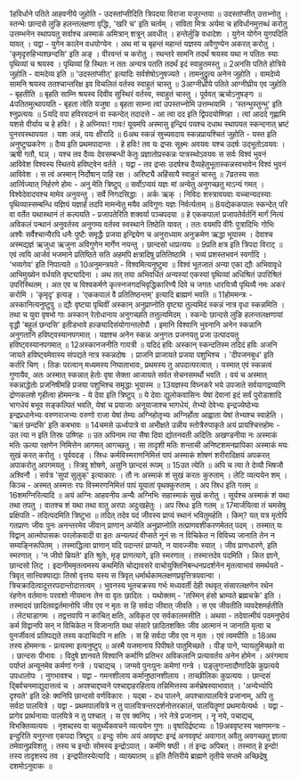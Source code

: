 

  
1हविर्धाने पतिते आहवनीये जुहोति - उदस्तांप्सीदिति त्रिपदया विराजा यजुरन्तया ॥ उदस्तांप्सीत् उत्तभ्नोतु । स्तन्भेः छान्दसे लुङि हलन्तलक्षणा वृद्धिः, 'खरि च' इति चर्त्वम् । सविता मित्रः अर्यमा च हविर्धानमुत्तब्धं करोतु उत्तम्भनेन स्थापयतु सर्वाश्च अस्माकं अमित्रान् शत्रून् अवधीत् । हन्तेर्लुङि वधादेशः । युगेन योगेन युगपदिति यावत् । यद्वा - युगेन कालेन वधयोग्येन । अथ मां च बृहन्तं महान्तं यज्ञस्य अवैगुण्येन अकरत् करोतु । 'कृमृदृरुहिभ्यश्छन्दसि' इति अङ् । वीरवन्तं च करोतु । रथन्तरे सामनि तदर्थं श्रयस्व यथा न पतितः स्याः पृथिव्यां च श्रयस्व । पृथिव्यां हि स्थितः न ततः अन्यत्र पतति तदर्थं इदं स्वाहुतमस्तु ॥
2अनसि पतिते होत्रिये जुहोति - वामदेव्य इति ॥ 'उदस्तांप्सीत्' इत्यादिः सर्वशेषोऽनुषज्यते । तामनुद्रुत्य अनेन जुहोति । वामदेव्ये सामनि श्रयस्व ततश्चान्तरिक्ष इव विचलितं वर्तस्व स्वाहुतं चास्तु ॥
3आग्नीध्रीये पतिते आग्नीघ्रीय एव जुहोति - बृहतीति ॥ बृहति साम्नि श्रयस्व दिवीव सुस्थिरं वर्तस्व, स्वाहुतं चास्तु । पूर्ववत् ऋचोऽनुषङ्गः ॥
4पतितमुत्थापयति - बृहता त्वेति यजुषा ॥ बृहता साम्ना त्वां उपस्तभ्नोमि उत्तम्भयामि । 'स्तन्भुस्तुन्भु' इति श्नुप्रत्ययः ॥
5यदि वपा हविरवदानं वा स्कन्देत् तदादत्ते - आ त्वा दद इति द्विपदयोष्णिहा । त्वां आददे गृह्णामि यशसे वीर्याय च हे हविः! । हे अघ्नियाः! गावः! यूयमपि अस्मासु इन्द्रियं पयश्च दधाथ स्थापयत स्कन्दनात् भ्रष्टं पुनरवस्थापयत । यशः अन्नं, पयः क्षीरादि ॥
6अथ स्कन्नं स्रुच्यवदाय स्कन्नप्रायश्चितं जुहोति - यस्त इति अनुष्टुप्प्रकरेण ॥ दैव्य इति प्रथमपादान्तः । हे हविः! तव यः द्रप्सः सूक्ष्मः अवयवः यश्च उदर्षः उद्भूतोऽवयवः । ऋषी गतौ, घञ् । यश्च तव दैव्यः देवसम्बन्धी केतुः प्रज्ञातोप्रस्कन्नः पात्रस्थोऽवयवः स सर्वः विश्वं भुवनं आविवेश विश्वस्य स्थितये हविष्ट्वेन वर्तते । यद्वा - तव द्रप्सः उदर्षश्च दैव्यहेतुभूतास्कन्नस्वभावेन विश्वं भुवनं आविवेश । स त्वं अस्मान् निर्दोषान् पाहि रक्ष । अरिष्ट्यै अहिंसायै स्वाहुतं चास्तु ॥
7व्रतस्य सतः आर्त्विज्यात् निर्हरणे होमः - अनु मेति त्रिष्टुप् ॥ सर्वोऽप्ययं यज्ञः मां अन्वेतु अनुगच्छतु माऽन्यं गमत् । विश्वेदेवादयश्च मामेव अनुयन्तु । सर्वे निगदसिद्धाः । अर्कः ऋक् । निविदः शस्त्रावयवाः यच्चान्यदस्याः पृथिव्यास्सम्बन्धि यज्ञियं यज्ञार्हं तदपि मामन्वेतु मयैव अविगुणः यज्ञः निर्वर्त्यताम् ॥
8यद्येककपालः स्कन्देत् परि वा वर्तेत यथास्थानं तं कल्पयति - प्रजापतेरिति शक्वर्या पञ्चपदया ॥ हे एककपाल! प्रजापतेर्वर्तनिं मार्गं नित्यं अविकलं पन्थानं अनुवर्तस्व अनुगम्य वर्तस्व स्वस्थाने तिष्ठेति यावत् । ततः वयमपि वीरैः पुत्रादिभिः गोभिः अश्वैः सर्वैश्चान्यैरपि धनैः पुष्टैः समृद्धैः प्रजया इन्द्रियेण च अनुराध्याम अनुक्रमेण ऋद्धा भूयास्म । देवाश्च अस्मद्यज्ञं ऋजुधा ऋजुना अविगुणेन मार्गेण नयन्तु । छान्दसो धाप्रत्ययः ॥
9प्रति क्षत्र इति त्रिपदा विराट् ॥ एवं त्वयि आर्जवं भजमाने प्रतिष्ठिते सति अहमपि क्षत्रादिषु प्रतितिष्ठामि । भव्यं प्रशस्तभवनं स्वर्गादि । 'भव्यगेय' इति निपात्यते ॥
10अनुमन्त्रयते - विश्वमित्यनुष्टुमा ॥ विश्वं भूतजातं अन्या एका द्यौः अभिवावृधे आभिमुख्येन वर्धयति वृष्ट्यादिना । अथ तत् तया अभिवर्धितं अन्यस्यां एकस्यां पृथिव्यां अधिश्रितं उपरिश्रितं उपरिस्थितम् । अत एव च विश्वकर्मणे कृत्स्नजगदभिवृद्धिकारिण्यै दिवे च जगतः धारयित्र्यै पृथिव्यै नमः अकरं करोमि । 'कृमृदृ' इत्यङ् । 'एककपालं वै प्रतितिष्ठन्तम्' इत्यादि ब्राह्मणं भवति ॥
11होममन्त्रः - अस्कानित्यनुष्टुपु ॥ द्यौः वृष्ट्या पृथिवीं अस्कान् अनुप्राप्नोति वृष्ट्या तुल्यमिदं स्कन्नं नात्र वृधा स्कन्नमिति । तथा च युवा वृषभो गाः अस्कान् रेतोधानाय अनुगच्छति तत्तुल्यमिदम् । स्कन्देः छान्दसे लुङि हलन्तलक्षणायां वृद्धौ 'बहुलं छन्दसि' इतीडभावे हल्ङ्यादिसंयोगान्तलोपौ । इमानि विश्वानि भुवनानि अनेन स्कन्नानि अनुगतानि हविष्ट्वस्यानपगमात् । यज्ञश्च अनेन स्कन्नः अनुगतः प्रजनयतु प्रजा उत्पादयतु हविष्ट्वस्यानपगमात् ॥
12अस्कानजनीति गायत्री ॥ यदिदं हविः अस्कान् स्कन्दतिस्म तदिदं हविः अजनि जायते हविष्ट्वमेवास्य संपद्यते नात्र स्कन्नदोषः । प्राजनि प्राजायते प्रजया पशुभिश्च । 'दीपजनबुध' इति कर्तरि चिण् । तिङः परत्वान् मध्यमस्य निघाताभावः, प्रथमस्य तु अपदात्परत्वात् । यस्मात् एवं स्कन्नत्वं गुणायैव, अतः अस्मात् स्कन्नात् हेतोः वृषा सेक्ता आजायते सर्वत सेचनसमर्थो भवति । वयं च अस्मात् स्कन्नाद्धेतोः प्रजनिषीमहि प्रजया पशुभिश्च समृद्धाः भूयास्म ॥
13यज्ञस्य विघ्नकरे भये उपजाते सर्वयागद्रव्याणि द्रोणकलशे गृहीत्वा होममन्त्रः - ये देवा इति त्रिष्टुप् ॥ ये देवाः द्युलोकवासिनः येषां देवानां इदं सर्वं पुरोडाशादि भागधेयं बभूव सङ्कल्पितं भवति, येषां च प्रयाजाः अनूयाजाश्च भागधेयं, तेभ्यो देवेभ्यः इन्द्रज्येष्ठेभ्यः इन्द्रप्रधानेभ्यः वरुणराजभ्यः वरुणो राजा येषां तेम्यः अग्निहोतृभ्यः अग्निर्होता आह्वाता येषां तेभ्यश्च स्वाहेति । 'ऋतं छन्दसि' इति कबभावः ॥
14चमसे ऊर्ध्वपात्रे वा अभीक्षते उन्नीय स्तोत्रैरुपाकृते अयं प्रायश्चित्तहोमः - उत त्या न इति तिस्रः उष्णिहः ॥ उत अपिनाम त्या सैषा दिवा द्योतनवती अदितिः अखण्डनीया नः अस्माकं मतिः ऊत्या रक्षणेन निमित्तेन आगमत् आगच्छतु । सा तादृशी मतिः शन्ताची अनिष्टशमनप्रापिका अस्माकं मयः सुखं करत् करोतु । पूर्ववदङ् । स्रिधः कर्मविस्मराणनिमित्तं पापं अस्माकं शोषणं शरीरादिक्षयं अपकरत् अपाकरोतु अपगमयतु । स्त्रिवु शोषणे, असुनि छान्दसं रूपम् ॥
15उत त्येति ॥ अपि च त्या ते देव्यौ भिषजौ अश्विनौ । सर्वत्र 'सुपां सुलुक्' इत्याकारः । तौ नः अस्माकं शं सुखं करतः कुरुताम् । लेटि व्यत्ययेन शम् । किञ्च - अस्मत् अस्मत्तः रपः विस्मरणनिमित्तं पापं यूयातां पृथक्कुरुताम् । अप स्रिध इति गतम् ॥
16शमग्निरित्यादि ॥ अयं अग्निः आहवनीय अन्यैः अग्निभिः सहास्माकं सुखं करोतु । सूर्यश्च अस्माकं शं यथा तथा तपतु । वातश्च शं यथा तथा वातु अरपाः अदुःखहेतुः । अप स्रिधः इति गतम् ॥
17मार्जयित्वा तं चमसेषु प्रक्षिपति - तदित्पदमिति त्रिष्टुभा ॥ तदित् तदेव पदं जीवस्य प्राप्यं स्थानं भवितुमर्हति । किम्? यत् यत्र मृतोपि गतप्राणः जीवः पुनः अनन्तरमेव जीवान् प्राणान् अप्येति अनुप्राप्नोति तत्प्राणवशीकरणमेतत् पदम् । तस्मात् यः विद्वान् आत्मोपासकः परलोकवादी वा इतः अन्यत्पदं वीप्सते नूनं सः न विचिकेत न विविच्य जानाति तेन न सम्यङ्निरूपितम् । तस्माद्धित्वा प्राणान् यदि पदान्तरं प्राप्यते, न यावज्जीवः स्यात् । जीव प्राणधारणे, इति स्मरणात् । 'न जीवो म्रियते' इति श्रुतेः, मृङ् प्राणत्यागे, इति स्मरणात् । तस्मात्तदेव पदमिति । कित ज्ञाने, छान्दसो लिट् । इदानीममृतत्वमस्य कथमिति चोद्यावसरे वाचोयुक्तिनिबन्धनप्रदर्शनेन मृतत्वाभावं समर्थयते - त्रिवृत् सात्त्विक्याद्याः तिस्रो वृत्तयः यस्य स त्रिवृत् धर्मार्थकामलक्षणप्रवृत्तित्रयवान्वा । त्रिचक्रादित्वादुत्तरपदान्तोदात्तत्वम् । भुवनस्य भूतचक्रस्य गर्भः मध्यवर्ती देही रथवृत् संसारलक्षणेन रथेन रंहणेन वर्तमानः परवशो नीयमानः तेन वा वृतः छादितः । यथोक्तम् - 'तस्मिन् हंसो भ्राम्यते ब्रह्मचक्रे' इति । तस्मादयं छादितवद्वर्तमानोपि जीव एव न मृतः स हि सर्वदा जीवात् जीवति । स एव जीवतीति व्यपदेशमर्हतीति । लेट्याडागमः । तद्वत्तवापि न काचित् क्षतिः, अविकृत एव सर्वकालमसीति । अथवा - तदेवात्मीयं पदमनुष्ठेयं कर्म विद्वानपि सन् न विचिकेत न विजानाति यथा संसारे छादितशक्तिः जीव आत्मानं न जानाति मृत्वा च पुनर्जीवत्वं प्रतिपद्यते तस्य कदाचिदपि न क्षतिः । स हि सर्वदा जीव एव न मृतः । एवं त्वमपीति ॥
18अथ तस्य होममन्त्रः - प्रत्यस्मा इत्यनुष्टुप् ॥ अस्मै यजमानाय पिपीषते पातुमिच्छते । पीङ् पाने, प्यायतुमिच्छते वा । छान्दसः पीभावः । विदुषे ज्ञानवते विश्वानि कर्माणि प्रतिभर अविकलानि प्रत्यावर्तय अनेन होमेन । अरंगमाय पर्याप्तं अन्यूनमेव कर्मणां गन्त्रे । पचाद्यच् । जग्मवे पुनःपुनः कमेणां गन्त्रे । यङ्लुगान्तादौणादिके कुप्रत्यये उपधालोपः । नुगभावश्च । यद्वा - गमनशीलाय कर्मानुष्ठानशीलाय । ताच्छीलिकः कुप्रत्ययः । छान्दसं द्बिर्वचनमाद्युदात्तत्वं च । अपश्चाद्दघ्वने पश्चाद्दाहरहिताय तन्निमित्तस्य कर्मभ्रेषस्याभावात् । 'अन्येभ्योपि दृश्यते' इति दहेः क्वनिपि छान्दसो वर्णविकारः । यद्बा - दध पालने, अपश्चात्पालयित्रे प्रजानाम्, अपि तु सर्वदा पालयित्रे । यद्वा - प्रथमपालयित्रे न तु पालयित्रन्तरदर्शनोत्तरकालं, पालयितॄणां प्रथमायेत्यर्थः । यद्वा - प्रागेव प्रार्थनायाः पालयित्रे न तु पश्चात् । स एव क्वनिप् । नरे नेत्रे प्रजानाम् । नॄ नये, पचाद्यच्, विभक्तिव्यत्ययः । नृशब्दस्य वा चतुर्थ्येकवचने व्यत्ययेन गुणः ॥ वृषादिर्द्रष्टव्यः ॥
19अववृष्टस्य भक्षणमन्त्रः - इन्दुरिति यनुरन्ता एकपदा त्रिष्टुप् ॥ इन्दुः सोमः अयं अववृष्टः इन्द्रं अनववृष्टं अवागात् अवैतु अवगच्छतु ज्ञात्वा तमेवानुप्रविशतु । तस्य च इन्दोः सोमस्य इन्द्रोऽपात् । कर्मणि षष्ठी । तं इन्द्रः अपिबत् । तस्मात् हे इन्दो! तस्य तादृशस्य तव । इन्द्रपीतस्येत्यादि । व्याख्यातम् ॥
इति तैत्तिरीये ब्राह्मणे तृतीये सप्तमे अच्छिद्रेषु दशमोऽनुवाकः ॥  
